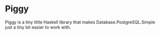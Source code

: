 # Piggy

Piggy is a tiny little Haskell library that makes Database.PostgreSQL.Simple just a tiny bit easier to work with.